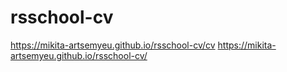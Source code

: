 # rsschool-cv
https://mikita-artsemyeu.github.io/rsschool-cv/cv
https://mikita-artsemyeu.github.io/rsschool-cv/
